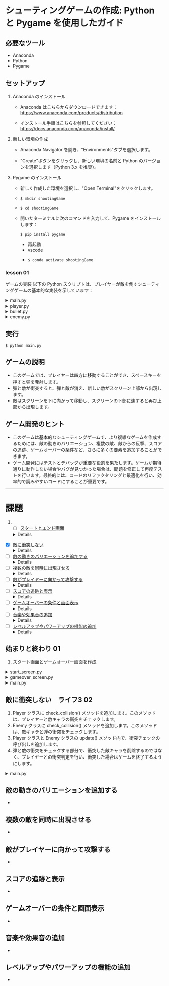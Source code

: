 # シューティングゲームの作成: Python と Pygame を使用したガイド

## 必要なツール

- Anaconda
- Python
- Pygame

## セットアップ

1. Anaconda のインストール

   - Anaconda はこちらからダウンロードできます：https://www.anaconda.com/products/distribution

   - インストール手順はこちらを参照してください：https://docs.anaconda.com/anaconda/install/

1. 新しい環境の作成

   - Anaconda Navigator を開き、"Environments"タブを選択します。

   - "Create"ボタンをクリックし、新しい環境の名前と Python のバージョンを選択します（Python 3.x を推奨）。

1. Pygame のインストール

   - 新しく作成した環境を選択し、"Open Terminal"をクリックします。

   - ```
     $ mkdir shootingGame
     ```

   - ```
     $ cd shootingGame
     ```

   - 開いたターミナルに次のコマンドを入力して、Pygame をインストールします：

     ```
     $ pip install pygame
     ```

     - 再起動
     - vscode
     - ```
       $ conda activate shootingGame
       ```

### lesson 01

ゲームの実装
以下の Python スクリプトは、プレイヤーが敵を倒すシューティングゲームの基本的な実装を示しています：

<details><summary>main.py</summary>

```python
"""
This module contains the main.
"""

import sys
import pygame
from pygame.locals import QUIT, K_SPACE
from player import Player
from bullet import Bullet
from enemy import Enemy

# ゲームの定数
WIDTH, HEIGHT = 800, 600  # ゲームウィンドウの幅と高さ
FPS = 60  # フレームレート
PLAYER_SPEED = 5  # プレイヤーの移動速度
BULLET_SPEED = 5  # 弾の速度
ENEMY_SPEED = 2  # 敵の速度


def run_game():
    """
    ゲームを実行するメイン関数です。
    """
    # Pygameの初期化
    pygame.init()
    pygame.font.init()  # フォントの初期化
    screen = pygame.display.set_mode((WIDTH, HEIGHT))

    # クロックの作成
    clock = pygame.time.Clock()

    game_started = False  # ゲームが開始されたかどうかのフラグ

    # スプライトグループの作成
    all_sprites = pygame.sprite.Group()
    bullets = pygame.sprite.Group()
    enemies = pygame.sprite.Group()

    # ゲームループ
    running = True
    bullet_fired = False  # 弾丸が発射されたかどうかのフラグ

    while running:
        for event in pygame.event.get():
            if event.type == QUIT:
                running = False

        if not game_started:
            keys = pygame.key.get_pressed()
            # ゲーム開始
            game_started = True

            # プレイヤーの作成
            player = Player(WIDTH, HEIGHT, PLAYER_SPEED)
            all_sprites.add(player)

            # 敵の作成
            enemy = Enemy(WIDTH, HEIGHT, ENEMY_SPEED)
            all_sprites.add(enemy)
            enemies.add(enemy)

        if running:
            keys = pygame.key.get_pressed()
            if keys[K_SPACE] and not bullet_fired:
                # スペースキーが押下されたら弾丸を発射
                bullet = Bullet(player.rect.center, BULLET_SPEED, enemies)
                all_sprites.add(bullet)
                bullets.add(bullet)
                bullet_fired = True
            elif not keys[K_SPACE]:
                bullet_fired = False

            screen.fill((0, 0, 0))

            if game_started:
                all_sprites.update()  # スプライトの位置を更新

                # 敵が画面から消えた場合に新たに敵を生成する
                if len(enemies) == 0:
                    enemy = Enemy(WIDTH, HEIGHT, ENEMY_SPEED)
                    all_sprites.add(enemy)
                    enemies.add(enemy)

                # 衝突検出
                collisions = pygame.sprite.groupcollide(
                    enemies, bullets, True, True)
                for _ in collisions:
                    # 敵を再度生成してスプライトグループに追加する
                    enemy = Enemy(WIDTH, HEIGHT, ENEMY_SPEED)
                    all_sprites.add(enemy)
                    enemies.add(enemy)

                all_sprites.draw(screen)  # 全てのスプライトを描画
                bullets.draw(screen)  # 弾丸のスプライトグループを描画
                enemies.draw(screen)  # 敵のスプライトグループを描画

            pygame.display.flip()
            clock.tick(FPS)

    pygame.quit()
    sys.exit()


def update(self, *args):
    """
    敵の位置を更新する関数です。
    敵の位置をスピードに基づいて更新するために呼び出されます。
    """
    self.rect.y += self.speed
    if self.rect.top > self.height:
        self.rect.bottom = 0

    # 衝突検出
    collisions = pygame.sprite.spritecollide(self, args[0], True)
    if collisions:
        self.kill()


if __name__ == "__main__":
    run_game()
```

</details>

<details><summary>player.py</summary>

```python
"""
This module contains the Player class for the game.
"""

import pygame


class Player(pygame.sprite.Sprite):
    """
    Represents a player object in the game.

    This class handles the behavior and movement of the player.
    """

    def __init__(self, width, height, speed):
        super().__init__()
        self.width = width
        self.height = height
        self.speed = speed
        self.image = pygame.Surface((50, 50))
        self.image.fill((255, 255, 255))
        self.rect = self.image.get_rect(center=(width/2, height/2))

    def update(self, *args):
        """
        Update the player's position.
        This method is called to update the player's position based on keyboard input.
        """
        keys = pygame.key.get_pressed()  # キー入力を取得
        if keys[pygame.K_LEFT]:
            self.rect.x -= self.speed  # 左キーが押されている場合、プレイヤーを左に移動
        if keys[pygame.K_RIGHT]:
            self.rect.x += self.speed  # 右キーが押されている場合、プレイヤーを右に移動
        if keys[pygame.K_UP]:
            self.rect.y -= self.speed  # 上キーが押されている場合、プレイヤーを上に移動
        if keys[pygame.K_DOWN]:
            self.rect.y += self.speed  # 下キーが押されている場合、プレイヤーを下に移動

        # プレイヤーの移動範囲をゲーム画面内に制限する
        self.rect.clamp_ip(pygame.Rect(0, 0, self.width, self.height))
```

</details>

<details><summary>bullet.py</summary>

```python
"""
This module contains the Bullet class for the game.
"""

import pygame


class Bullet(pygame.sprite.Sprite):
    """
    Represents a bullet object in the game.

    This class handles the behavior and movement of bullets.
    """

    def __init__(self, pos, speed, enemies):
        super().__init__()
        self.speed = speed
        self.enemies = enemies
        self.image = pygame.Surface((10, 10))
        self.image.fill((255, 255, 255))
        self.rect = self.image.get_rect(center=pos)

    def update(self, *args):
        """
        Update the bullet's position.
        This method is called to update the bullet's position based on its speed.
        """
        self.rect.y -= self.speed  # 弾を上方向に移動させる
        if self.rect.bottom < 0:
            self.kill()  # 弾が画面外に出たら弾を削除する
```

</details>

<details><summary>enemy.py</summary>

```python
"""
This module contains the Enemy class for the game.
"""

import pygame


class Enemy(pygame.sprite.Sprite):
    """
    Represents an enemy object in the game.

    This class handles the behavior and movement of enemies.
    """

    def __init__(self, width, height, speed):
        super().__init__()
        self.width = width
        self.height = height
        self.speed = speed
        self.image = pygame.Surface((50, 50))
        self.image.fill((255, 0, 0))
        self.rect = self.image.get_rect(center=(width / 2, 0))

    def update(self, *args):
        """
        Update the enemy's position.
        This method is called to update the enemy's position based on its speed.
        """
        self.rect.y += self.speed  # 敵を下方向に移動させる
        if self.rect.bottom > self.height:
            self.kill()  # 敵が画面から消えたら敵を削除する
```

</details>


## 実行

```
$ python main.py
```

## ゲームの説明

- このゲームでは、プレイヤーは四方に移動することができ、スペースキーを押すと弾を発射します。
- 弾と敵が衝突すると、弾と敵が消え、新しい敵がスクリーン上部から出現します。
- 敵はスクリーンを下に向かって移動し、スクリーンの下部に達すると再び上部から出現します。

## ゲーム開発のヒント

- このゲームは基本的なシューティングゲームで、より複雑なゲームを作成するためには、敵の動きのバリエーション、複数の敵、敵からの反撃、スコアの追跡、ゲームオーバーの条件など、さらに多くの要素を追加することができます。
- ゲーム開発にはテストとデバッグが重要な役割を果たします。ゲームが期待通りに動作しない場合やバグが見つかった場合は、問題を修正して再度テストを行います。最終的には、コードのリファクタリングと最適化を行い、効率的で読みやすいコードにすることが重要です。

---

# 課題
1. - [ ]  [スタートとエンド画面](#始まりと終わり)
    <details>
    - 
    <details>

- [x] [敵に衝突しない](#敵に衝突しない)
　　<details>
   - 衝突判定の処理を修正する必要があります。現在のコードでは敵と弾が衝突すると敵が消えてしまいますが、敵とプレイヤーの衝突も判定する必要があります。
   - 衝突判定にはpygame.sprite.spritecollide()関数を使用します。プレイヤーと敵のスプライトグループの衝突判定を行い、衝突があった場合にゲームオーバーの処理を追加します。
  </details>
- [ ] [敵の動きのバリエーションを追加する](#敵の動きのバリエーションを追加する)
  <details>
   - 敵の動きをランダムにするなど、バリエーションを追加するためには、敵のupdate()メソッドを修正します。
   - randomモジュールを使用して、敵の移動方向や速度をランダムに設定することができます。
  </details>
- [ ] [複数の敵を同時に出現させる](#複数の敵を同時に出現させる)
  <details>
   - Enemyクラスのインスタンスを複数作成し、それぞれの敵を別々のスプライトグループに追加します。
   - ゲームループ内で新しい敵を生成し、スプライトグループに追加することで、複数の敵を同時に出現させることができます。
  </details>
- [ ] [敵がプレイヤーに向かって攻撃する](#敵がプレイヤーに向かって攻撃する)
  <details>
   - 敵がプレイヤーに向かって攻撃するためには、敵の座標とプレイヤーの座標の差を計算し、移動方向を設定します。
   - Playerクラスのインスタンスを敵のupdate()メソッドに渡し、敵がプレイヤーを追いかけるようにします。
  </details>
- [ ] [スコアの追跡と表示](#スコアの追跡と表示)
  <details>
   - スコアを管理する変数を追加し、敵を倒すたびにスコアを増やします。
   - スコアを表示するためには、Pygameの描画機能を使用してスコアを画面に表示します。
  </details>
- [ ] [ゲームオーバーの条件と画面表示](#ゲームオーバーの条件と画面表示)
  <details>
   - ゲームオーバーの条件を設定し、ゲームオーバー時には画面にゲームオーバーのメッセージを表示します。
   - ゲームオーバー時には、プレイヤーの操作を停止し、敵の出現を停止します。
  </details>
- [ ] [音楽や効果音の追加](#音楽や効果音の追加)
  <details>
   - Pygameのサウンド機能を使用して、BGMや効果音を再生します。
   - ゲームの開始時や敵を倒した時など、適切なタイミングで音楽や効果音を再生することができます。
  </details>
- [ ] [レベルアップやパワーアップの機能の追加](#レベルアップやパワーアップの機能の追加)
  <details>
   - レベルアップやパワーアップの機能を追加するには、プレイヤーの能力や敵の難易度を調整します。
   - レベルアップ時には、プレイヤーの移動速度や弾の速度を増加させるなどの変更を加えます。
  </details>

## 始まりと終わり 01
  1. スタート画面とゲームオーバー画面を作成

  <details><summary>start_screen.py</summary>

```python
"""
This module contains the StartScreen class for the game.
"""
import pygame


class StartScreen(pygame.sprite.Sprite):
    """
    Represents the start screen of the game.

    This class handles the drawing and behavior of the start screen.
    """

    clock = pygame.time.Clock()

    @classmethod
    def draw(cls, screen):
        """
        Draw the start screen.

        This method draws the title and start text on the screen.
        """

        pygame.font.init()  # フォントの初期化

        font = pygame.font.Font(None, 36)
        title_text = font.render(
            "Shooting Game", True, (255, 255, 255))  # タイトルテキストの作成
        start_text = font.render(
            "Press SPACE to start", True, (255, 255, 255))  # 開始テキストの作成

        running = True
        while running:
            for event in pygame.event.get():
                if event.type == pygame.QUIT:
                    pygame.quit()
                    return
                elif event.type == pygame.KEYDOWN:
                    if event.key == pygame.K_SPACE:
                        running = False

            screen.fill((0, 0, 0))
            screen.blit(title_text, (screen.get_width() // 2 -
                        title_text.get_width() // 2, screen.get_height() // 2 - 50))  # タイトルテキストの描画
            screen.blit(start_text, (screen.get_width() // 2 -
                        start_text.get_width() // 2, screen.get_height() // 2))  # 開始テキストの描画
            pygame.display.flip()
            cls.clock.tick(60)

        pygame.font.quit()  # フォントの終了処理
```

  </details>

  <details><summary>gameover_screen.py</summary>

```python
"""
This module contains the GameOverScreen class for the game.
"""
import pygame


class GameOverScreen(pygame.sprite.Sprite):
    """
    ゲームオーバースクリーンを表すクラスです。

    このクラスはゲームオーバースクリーンの表示と振る舞いを管理します。
    """

    @classmethod
    def draw(cls, screen):
        """
        指定された画面上にゲームオーバースクリーンを描画します。

        Args:
            screen: ゲームオーバースクリーンを描画する画面のサーフェス
        """
        pygame.font.init()  # フォントの初期化

        font = pygame.font.Font(None, 36)
        gameover_text = font.render("Game Over", True, (255, 255, 255))
        restart_text = font.render(
            "Press SPACE to restart", True, (255, 255, 255))
        return_text = font.render(
            "Press ENTER to quit", True, (255, 255, 255))

        running = True
        while running:
            for event in pygame.event.get():
                if event.type == pygame.QUIT:
                    pygame.quit()
                    return "exit"  # アプリを終了
                elif event.type == pygame.KEYDOWN:
                    if event.key == pygame.K_SPACE:
                        return "start_screen"  # スタート画面を表示
                    elif event.key == pygame.K_RETURN:
                        pygame.quit()
                        return "exit"  # アプリを終了

            screen.fill((0, 0, 0))
            screen.blit(gameover_text, (screen.get_width() // 2 -
                                        gameover_text.get_width() // 2, screen.get_height() // 2 - 50))
            screen.blit(restart_text, (screen.get_width() // 2 -
                                       restart_text.get_width() // 2, screen.get_height() // 2))
            screen.blit(return_text, (screen.get_width() // 2 -
                                      return_text.get_width() // 2, screen.get_height() // 2 + 50))
            pygame.display.flip()
            pygame.time.Clock().tick(60)

        pygame.font.quit()  # フォントの終了処理
        return "start_screen"
```

  </details>

  <details><summary>main.py</summary>

```python
...
from start_screen import StartScreen
from gameover_screen import GameOverScreen

...

            if keys[K_SPACE]:
                # ゲーム開始
                game_started = True
                # ゲームオーバー画面をリセット
                all_sprites.empty()
                bullets.empty()
                enemies.empty()

                # プレイヤーの作成
                player = Player(WIDTH, HEIGHT, PLAYER_SPEED)
                all_sprites.add(player)

                # 敵の作成
                enemy = Enemy(WIDTH, HEIGHT, ENEMY_SPEED)
                all_sprites.add(enemy)
                enemies.add(enemy)
            else:
                screen.fill((0, 0, 0))
                StartScreen.draw(screen)  # スタート画面を描画
                pygame.display.flip()
                clock.tick(FPS)
                continue
            
...

            else:
                StartScreen.draw(screen)  # スタート画面を描画

...

    # ゲームオーバー画面の表示
    GameOverScreen.draw(screen)
```

  </details>

## 敵に衝突しない　ライフ3 02
  1. Player クラスに check_collision() メソッドを追加します。このメソッドは、プレイヤーと敵キャラの衝突をチェックします。
  1. Enemy クラスに check_collision() メソッドを追加します。このメソッドは、敵キャラと弾の衝突をチェックします。
  1. Player クラスと Enemy クラスの update() メソッド内で、衝突チェックの呼び出しを追加します。
  1. 弾と敵の衝突をチェックする部分で、衝突した敵キャラを削除するのではなく、プレイヤーとの衝突判定を行い、衝突した場合はゲームを終了するようにします。

<details><summary>main.py</summary>

  ```python
...

LIVES = 3  # プレイヤーの初期ライフ数


def draw_heart(surface, color, center, size):
    """
    ハートマークをドットで描画する関数
    """
    x, y = center
    r = size // 2
    for dy in range(size):
        for dx in range(size):
            if (
                (dx - r) ** 2 + (dy - r) ** 2 < r ** 2
                or (abs(dx - r) + abs(dy - r) < r)
                or (dy > r and (dx - r) ** 2 + (dy - size + r) ** 2 < r ** 2)
            ):
                surface.set_at((x - r + dx, y - r + dy), color)

...

    pygame.font.SysFont("Arial", 36)

    # ハートマークの描画に使用するサイズと色
    heart_size = 20
    heart_color = (255, 0, 0)

...

    # プレイヤーのライフを設定
    lives = LIVES

...

                # プレイヤーと敵の衝突検出
                player_collisions = pygame.sprite.spritecollide(
                    player, enemies, True)
                if player_collisions:
                    lives -= 1
                    if lives == 0:
                        running = False

...

                # ライフ表示の描画
                for i in range(lives):
                    draw_heart(screen, heart_color,
                               (WIDTH - 30 - i * 30, 10), heart_size)

...

    # ゲームオーバー画面の表示
    gameover_result = GameOverScreen.draw(screen)
    if gameover_result == "start_screen":
        run_game()  # スタート画面から再開

...

以下を削除
def update(self, *args):
    """
    敵の位置を更新する関数です。
    敵の位置をスピードに基づいて更新するために呼び出されます。
    """
    self.rect.y += self.speed
    if self.rect.top > self.height:
        self.rect.bottom = 0

    # 衝突検出
    collisions = pygame.sprite.spritecollide(self, args[0], True)
    if collisions:
        self.kill()


  ```

</details>

## 敵の動きのバリエーションを追加する
* 

## 複数の敵を同時に出現させる
* 

## 敵がプレイヤーに向かって攻撃する
* 

## スコアの追跡と表示
* 

## ゲームオーバーの条件と画面表示
* 

## 音楽や効果音の追加
* 

## レベルアップやパワーアップの機能の追加
* 

